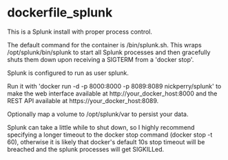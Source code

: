 # dockerfile_splunk
This is a Splunk install with proper process control.

The default command for the container is /bin/splunk.sh. This wraps /opt/splunk/bin/splunk to start all Splunk processes and then gracefully shuts them down upon receiving a SIGTERM from a 'docker stop'.

Splunk is configured to run as user splunk.

Run it with 'docker run -d -p 8000:8000 -p 8089:8089 nickperry/splunk' to make the web interface available at http://your_docker_host:8000 and the REST API available at https://your_docker_host:8089.

Optionally map a volume to /opt/splunk/var to persist your data.

Splunk can take a little while to shut down, so I highly recommend specifying a longer timeout to the docker stop command (docker stop -t 60), otherwise it is likely that docker's default 10s stop timeout will be breached and the splunk processes will get SIGKILLed.
